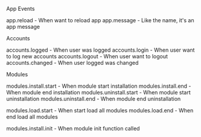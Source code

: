 App Events 



app.reload - When want to reload app
app.message - Like the name, it's an app message 


Accounts

accounts.logged - When user was logged
accounts.login - When user want to log new accounts
accounts.logout - When user want to logout 
accounts.changed - When user logged was changed

Modules


modules.install.start - When module start installation
modules.install.end - When module end installation
modules.uninstall.start - When module start uninstallation
modules.uninstall.end - When module end uninstallation

modules.load.start - When start load all modules 
modules.load.end - When end load all modules

modules.install.init - When module init function called